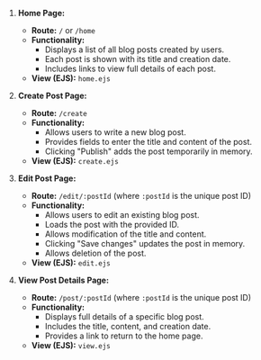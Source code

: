 1. **Home Page:**

   - **Route:** `/` or `/home`
   - **Functionality:**
     - Displays a list of all blog posts created by users.
     - Each post is shown with its title and creation date.
     - Includes links to view full details of each post.
   - **View (EJS):** `home.ejs`

2. **Create Post Page:**

   - **Route:** `/create`
   - **Functionality:**
     - Allows users to write a new blog post.
     - Provides fields to enter the title and content of the post.
     - Clicking "Publish" adds the post temporarily in memory.
   - **View (EJS):** `create.ejs`

3. **Edit Post Page:**

   - **Route:** `/edit/:postId` (where `:postId` is the unique post ID)
   - **Functionality:**
     - Allows users to edit an existing blog post.
     - Loads the post with the provided ID.
     - Allows modification of the title and content.
     - Clicking "Save changes" updates the post in memory.
     - Allows deletion of the post.
   - **View (EJS):** `edit.ejs`

4. **View Post Details Page:**
   - **Route:** `/post/:postId` (where `:postId` is the unique post ID)
   - **Functionality:**
     - Displays full details of a specific blog post.
     - Includes the title, content, and creation date.
     - Provides a link to return to the home page.
   - **View (EJS):** `view.ejs`

